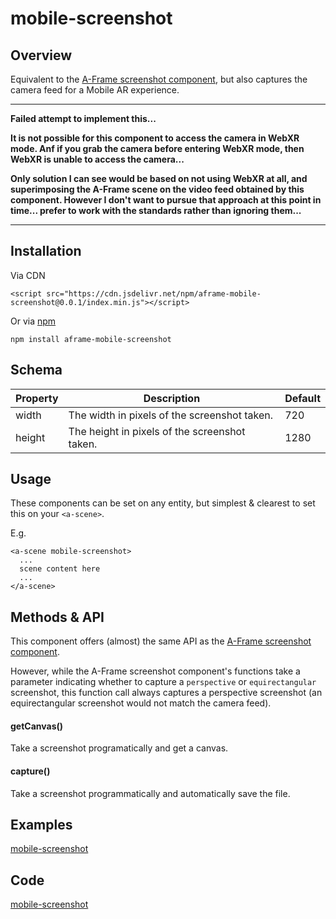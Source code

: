 # mobile-screenshot

## Overview

Equivalent to the [A-Frame screenshot component](https://aframe.io/docs/1.4.0/components/screenshot.html), but also captures the camera feed for a Mobile AR experience.

-----------

**Failed attempt to implement this...**

**It is not possible for this component to access the camera in WebXR mode.  Anf if you grab the camera before entering WebXR mode, then WebXR is unable to access the camera...**

**Only solution I can see would be based on not using WebXR at all, and superimposing the A-Frame scene on the video feed obtained by this component.  However I don't want to pursue that approach at this point in time... prefer to work with the standards rather than ignoring them...**

---------




## Installation

Via CDN 

```
<script src="https://cdn.jsdelivr.net/npm/aframe-mobile-screenshot@0.0.1/index.min.js"></script>
```

Or via [npm](https://www.npmjs.com/package/aframe-mobile-screenshot)

```
npm install aframe-mobile-screenshot
```


## Schema


| Property | Description                                   | Default |
| -------- | --------------------------------------------- | ------- |
| width    | The width in pixels of the screenshot taken.  | 720     |
| height   | The height in pixels of the screenshot taken. | 1280    |



## Usage

These components can be set on any entity, but simplest & clearest to set this on your `<a-scene>`.

E.g.

```
<a-scene mobile-screenshot>
  ...
  scene content here
  ...
</a-scene>
```



## Methods & API


This component offers (almost) the same API as the [A-Frame screenshot component](https://aframe.io/docs/1.4.0/components/screenshot.html).   

However, while the A-Frame screenshot component's functions take a parameter indicating whether to capture a `perspective` or `equirectangular` screenshot, this function call always captures a perspective screenshot (an equirectangular screenshot would not match the camera feed).

#### getCanvas()

Take a screenshot programatically and get a canvas.

#### capture()

Take a screenshot programmatically and automatically save the file. 



## Examples

[mobile-screenshot](https://diarmidmackenzie.github.io/aframe-components/component-usage/mobile-screenshot.html)



## Code

  [mobile-screenshot](https://github.com/diarmidmackenzie/aframe-components/blob/main/components/mobile-screenshot/index.js)

